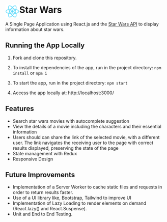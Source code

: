 # <img src="https://github.com/katerina-tziala/star-wars/blob/master/public/logo192.png" alt="react" width="44" height="44" align="left"> Star Wars

A Single Page Application using React.js and the [Star Wars API](https://swapi.dev/) to display information about star wars.

## Running the App Locally

1. Fork and clone this repository.

2. To install the dependencies of the app, run  in the project directory: ``` npm install ``` or ``` npm i ```
    

3. To start the app, run  in the project directory: ``` npm start ``` 

4. Access the app locally at: http://localhost:3000/


## Features

- Search star wars movies with autocomplete suggestion
- View the details of a movie including the characters and their essential information
- Users should can share the link of the selected movie, with a different user. The link navigates the receiving user to the page with correct results displayed, preserving the state of the page
- State management with Redux
- Responsive Design


## Future Improvements
- Implementation of a Server Worker to cache static files and requests in order to return results faster.
- Use of a UI library like, Bootstrap, Tailwind to improve UI
- Implementation of Lazy Loading to render elements on demand (React.lazy() and React.Suspense).
- Unit and End to End Testing.
